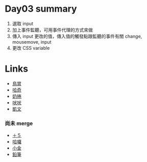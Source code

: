 # Day03 summary
1. 選取 input
2. 加上事件監聽，可用事件代理的方式來做
3. 傳入 input 更改的值，傳入值的觸發點跟監聽的事件有關 change, mousemove, input
4. 更改 CSS variable

# Links
- [鳥胃](https://rabbittee.github.io/JavaScript30/day03/erica/)
- [哈奇](https://rabbittee.github.io/JavaScript30/day03/Husky/)
- [奶捲](https://rabbittee.github.io/JavaScript30/day03/recoil/)
- [吠吠](https://rabbittee.github.io/JavaScript30/day03/haha/)
- [凱文](https://rabbittee.github.io/JavaScript30/day03/kevin/)
  
### 尚未 merge
- [＋５](https://rabbittee.github.io/JavaScript30/day03/plusfive/)
- [哈囉](https://rabbittee.github.io/JavaScript30/day03/kirby/)
- [小金](https://rabbittee.github.io/JavaScript30/day03/kim/)
- [鉛筆](https://rabbittee.github.io/JavaScript30/day03/zoeGuava/)